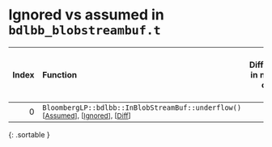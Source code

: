 # Ignored vs assumed in `bdlbb_blobstreambuf.t`

<script src="../sorttable.js"></script>

|   Index | Function                                                                                                                                    |   Difference in number of lines |   Function size difference in bytes |   Number of lines in assumed build | Number of bytes in assumed build   |   Number of lines in ignored build | Number of bytes in ignored build   |
|--------:|:--------------------------------------------------------------------------------------------------------------------------------------------|--------------------------------:|------------------------------------:|-----------------------------------:|:-----------------------------------|-----------------------------------:|:-----------------------------------|
|       0 | `BloombergLP::bdlbb::InBlobStreamBuf::underflow()` <sup>\[[Assumed](0.assume.s.txt)\], \[[Ignored](0.none.s.txt)\], \[[Diff](0.diff.html)\] |                               1 |                                   0 |                                144 | 4,246,672                          |                                144 | 4,246,064                          |
{: .sortable }
